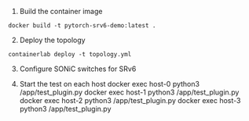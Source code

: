 
1. Build the container image
```
docker build -t pytorch-srv6-demo:latest .
```

2. Deploy the topology
```
containerlab deploy -t topology.yml
```

3. Configure SONiC switches for SRv6


4. Start the test on each host
docker exec host-0 python3 /app/test_plugin.py
docker exec host-1 python3 /app/test_plugin.py
docker exec host-2 python3 /app/test_plugin.py
docker exec host-3 python3 /app/test_plugin.py